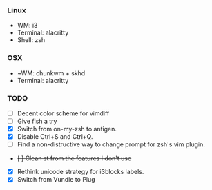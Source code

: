 ### Linux
* WM: i3
* Terminal: alacritty 
* Shell: zsh

### OSX
* ~WM: chunkwm + skhd
* Terminal: alacritty

### TODO
- [ ] Decent color scheme for vimdiff
- [ ] Give fish a try
- [x] Switch from on-my-zsh to antigen.
- [x] Disable Ctrl+S and Ctrl+Q.
- [ ] Find a non-distructive way to change prompt for zsh's vim plugin.
- ~~[ ] Clean st from the features I don't use~~
- [x] Rethink unicode strategy for i3blocks labels.
- [x] Switch from Vundle to Plug
